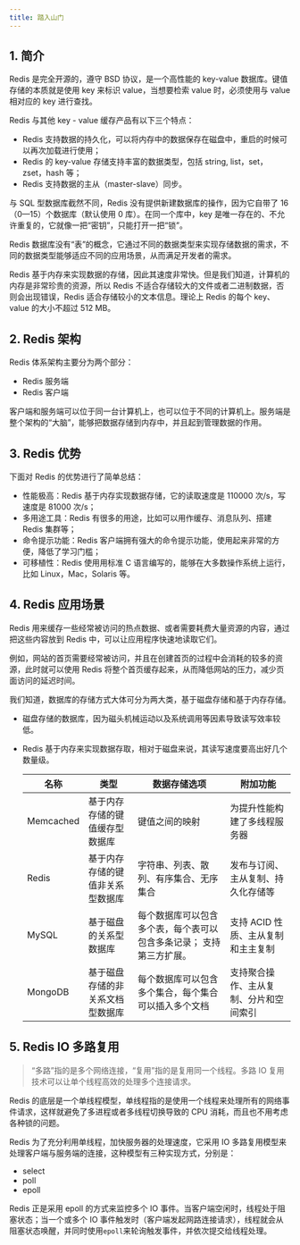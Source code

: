 ```yaml
---
title: 踏入山门
---
```


## 1. 简介

Redis 是完全开源的，遵守 BSD 协议，是一个高性能的 key-value 数据库。键值存储的本质就是使用 key 来标识 value，当想要检索 value 时，必须使用与 value 相对应的 key 进行查找。

Redis 与其他 key - value 缓存产品有以下三个特点：

- Redis 支持数据的持久化，可以将内存中的数据保存在磁盘中，重启的时候可以再次加载进行使用；
- Redis 的 key-value 存储支持丰富的数据类型，包括 string, list，set，zset，hash 等；
- Redis 支持数据的主从（master-slave）同步。

与 SQL 型数据库截然不同，Redis 没有提供新建数据库的操作，因为它自带了 16 （0—15）个数据库（默认使用 0 库）。在同一个库中，key 是唯一存在的、不允许重复的，它就像一把“密钥”，只能打开一把“锁”。

Redis 数据库没有“表”的概念，它通过不同的数据类型来实现存储数据的需求，不同的数据类型能够适应不同的应用场景，从而满足开发者的需求。

Redis 基于内存来实现数据的存储，因此其速度非常快。但是我们知道，计算机的内存是非常珍贵的资源，所以 Redis 不适合存储较大的文件或者二进制数据，否则会出现错误，Redis 适合存储较小的文本信息。理论上 Redis 的每个 key、value 的大小不超过 512 MB。

## 2. Redis 架构

Redis 体系架构主要分为两个部分：

- Redis 服务端
- Redis 客户端

客户端和服务端可以位于同一台计算机上，也可以位于不同的计算机上。服务端是整个架构的“大脑”，能够把数据存储到内存中，并且起到管理数据的作用。

## 3. Redis 优势

下面对 Redis 的优势进行了简单总结：

- 性能极高：Redis 基于内存实现数据存储，它的读取速度是 110000 次/s，写速度是 81000 次/s；
- 多用途工具：Redis 有很多的用途，比如可以用作缓存、消息队列、搭建 Redis 集群等；
- 命令提示功能：Redis 客户端拥有强大的命令提示功能，使用起来非常的方便，降低了学习门槛；
- 可移植性：Redis 使用用标准 C 语言编写的，能够在大多数操作系统上运行，比如 Linux，Mac，Solaris 等。

## 4. Redis 应用场景

Redis 用来缓存一些经常被访问的热点数据、或者需要耗费大量资源的内容，通过把这些内容放到 Redis 中，可以让应用程序快速地读取它们。

例如，网站的首页需要经常被访问，并且在创建首页的过程中会消耗的较多的资源，此时就可以使用 Redis 将整个首页缓存起来，从而降低网站的压力，减少页面访问的延迟时间。

我们知道，数据库的存储方式大体可分为两大类，基于磁盘存储和基于内存存储。

- 磁盘存储的数据库，因为磁头机械运动以及系统调用等因素导致读写效率较低。

- Redis 基于内存来实现数据存取，相对于磁盘来说，其读写速度要高出好几个数量级。

  | 名称      | 类型                             | 数据存储选项                                                 | 附加功能                               |
  | --------- | -------------------------------- | ------------------------------------------------------------ | -------------------------------------- |
  | Memcached | 基于内存存储的键值缓存型数据库   | 键值之间的映射                                               | 为提升性能构建了多线程服务器           |
  | Redis     | 基于内存存储的键值非关系型数据库 | 字符串、列表、散列、有序集合、无序集合                       | 发布与订阅、主从复制、持久化存储等     |
  | MySQL     | 基于磁盘的关系型数据库           | 每个数据库可以包含多个表，每个表可以包含多条记录； 支持第三方扩展。 | 支持 ACID 性质、主从复制和主主复制     |
  | MongoDB   | 基于磁盘存储的非关系文档型数据库 | 每个数据库可以包含多个集合，每个集合可以插入多个文档         | 支持聚合操作、主从复制、分片和空间索引 |

## 5. Redis IO 多路复用

> “多路”指的是多个网络连接，“复用”指的是复用同一个线程。多路 IO 复用技术可以让单个线程高效的处理多个连接请求。

Redis 的底层是一个单线程模型，单线程指的是使用一个线程来处理所有的网络事件请求，这样就避免了多进程或者多线程切换导致的 CPU 消耗，而且也不用考虑各种锁的问题。

Redis 为了充分利用单线程，加快服务器的处理速度，它采用 IO 多路复用模型来处理客户端与服务端的连接，这种模型有三种实现方式，分别是：

- select
- poll
- epoll

Redis 正是采用 epoll 的方式来监控多个 IO 事件。当客户端空闲时，线程处于阻塞状态；当一个或多个 IO 事件触发时（客户端发起网路连接请求），线程就会从阻塞状态唤醒，并同时使用`epoll`来轮询触发事件，并依次提交给线程处理。
